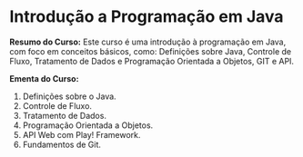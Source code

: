 # Introdução a Programação em Java
**Resumo do Curso:**
Este curso é uma introdução à programação em Java, com foco em conceitos básicos, como: Definições sobre Java, Controle de Fluxo, Tratamento de Dados e Programação Orientada a Objetos, GIT e API.

**Ementa do Curso:**
1. Definições sobre o Java.
2. Controle de Fluxo.
3. Tratamento de Dados.
4. Programação Orientada a Objetos.
5. API Web com Play! Framework.
6. Fundamentos de Git.